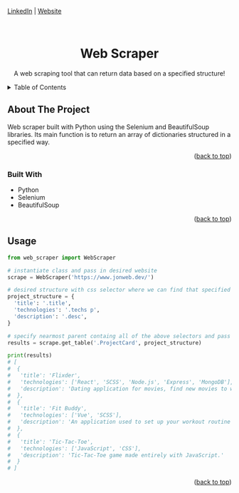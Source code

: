 <a name="readme-top"></a>

[LinkedIn](https://www.linkedin.com/in/jonathanvillagomezhernandez/) |
[Website](https://www.jonweb.dev/)

<!-- PROJECT LOGO -->
<br />
<div align="center">
  
  <h1 align="center">Web Scraper</h3>

  <p align="center">
    A web scraping tool that can return data based on a specified structure!
  </p>
</div>


<!-- TABLE OF CONTENTS -->
<details>
  <summary>Table of Contents</summary>
  <ol>
    <li>
      <a href="#about-the-project">About The Project</a>
      <ul>
        <li><a href="#built-with">Built With</a></li>
      </ul>
    </li>
    <li><a href="#usage">Usage</a></li>
  </ol>
</details>



<!-- ABOUT THE PROJECT -->
## About The Project

Web scraper built with Python using the Selenium and BeautifulSoup libraries. Its main function is to return an array of dictionaries structured in a specified way.

<p align="right">(<a href="#readme-top">back to top</a>)</p>



### Built With

* Python
* Selenium
* BeautifulSoup

<p align="right">(<a href="#readme-top">back to top</a>)</p>

<!-- USAGE EXAMPLES -->
## Usage

```python
from web_scraper import WebScraper

# instantiate class and pass in desired website
scrape = WebScraper('https://www.jonweb.dev/')

# desired structure with css selector where we can find that specified key
project_structure = {
  'title': '.title',
  'technologies': '.techs p',
  'description': '.desc',
}

# specify nearmost parent containg all of the above selectors and pass in structure dictionary
results = scrape.get_table('.ProjectCard', project_structure)

print(results)
# [
#  {
#   'title': 'Flixder', 
#   'technologies': ['React', 'SCSS', 'Node.js', 'Express', 'MongoDB'], 
#   'description': 'Dating application for movies, find new movies to watch!'
#  }, 
#  {
#   'title': 'Fit Buddy', 
#   'technologies': ['Vue', 'SCSS'], 
#   'description': 'An application used to set up your workout routine for the week!'
#  }, 
#  {
#   'title': 'Tic-Tac-Toe', 
#   'technologies': ['JavaScript', 'CSS'], 
#   'description': 'Tic-Tac-Toe game made entirely with JavaScript.'
#  }
# ]
```

<p align="right">(<a href="#readme-top">back to top</a>)</p>
